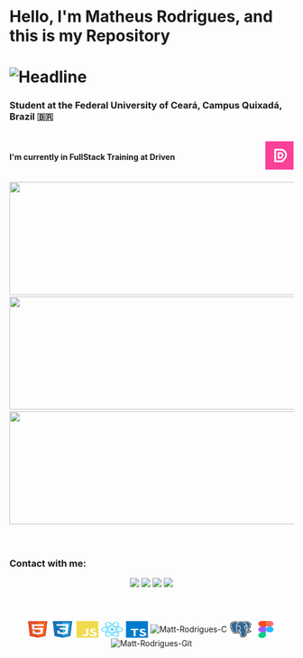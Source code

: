 <h1 align-text="center">Hello, I'm Matheus Rodrigues, and this is my Repository <h1>

<div align-text=center>
  <img src="https://readme-typing-svg.herokuapp.com/?color=%2300ff48&size=32&center=true&vCenter=true&width=800&height=75&lines=Computer+Engineering+Student;FullStack+Developer" alt="Headline"/>
</div>

<h3> Student at the Federal University of Ceará, Campus Quixadá, Brazil 🇧🇷 </h3>

<br/>
<img src="./Icons/driven-logo.png" align="right" width="50">
<h4>I'm currently in FullStack Training at Driven</h4>

<br/>

<div display="flex" flex-direction="column" gap="10px">
    <img height="200px" width="750rem" src="https://github-readme-stats.vercel.app/api?username=Matt-Rodrigues-EC&show_icons=true&theme=tokyonight&include_all_commits=true&count_private=true"/>
    <br/>
    <img height="200px" width="750rem" src="https://github-readme-stats.vercel.app/api/top-langs/?username=Matt-Rodrigues-EC&layout=compact&langs_count=7&theme=tokyonight&include_all_commits=true&count_private=true"/>
    <br/>
    <img height="200px" width="750rem" src="https://github-readme-streak-stats.herokuapp.com/?user=Matt-Rodrigues-EC&layout=compact&langs_count=7&theme=tokyonight" />
    <br/>
</div>
  
<br/>

  #
  <h3>Contact with me:</h3>
  
<div align="center">
    <a href="https://t.me/Skeeshiro" target="_blank"><img src="https://img.shields.io/badge/Telegram-2CA5E0?style=for-the-badge&logo=telegram&logoColor=white" target="_blank"></a>
    <a href="https://www.instagram.com/matt_rodrigues.ec/" target="_blank"><img src="https://img.shields.io/badge/-Instagram-%23E4405F?style=for-the-badge&logo=instagram&logoColor=white" target="_blank"></a>
    <a href="https://linkedin.com/in/matheus-rodrigues-ec/" target="_blank"><img src="https://img.shields.io/badge/-LinkedIn-%230077B5?style=for-the-badge&logo=linkedin&logoColor=white" target="_blank"></a>
    <a href = "mailto:ec.mattrodrigues@gmail.com"><img src="https://img.shields.io/badge/-Gmail-%23333?style=for-the-badge&logo=gmail&logoColor=white" target="_blank"></a>
  </div>

  #
  <div style="display: inline_block" align="center" gap="10px"><br>
  <img align="center" alt="Matt-Rodrigues-HTML" height="30" width="40" src="https://raw.githubusercontent.com/devicons/devicon/master/icons/html5/html5-original.svg">
  <img align="center" alt="Matt-Rodrigues-CSS" height="30" width="40" src="https://raw.githubusercontent.com/devicons/devicon/master/icons/css3/css3-original.svg">
  <img align="center" alt="Matt-Rodrigues-JS" height="30" width="40" src="https://raw.githubusercontent.com/devicons/devicon/master/icons/javascript/javascript-plain.svg">
  <img align="center" alt="Matt-Rodrigues-React" height="30" width="40" src="https://raw.githubusercontent.com/devicons/devicon/master/icons/react/react-original.svg">
  <img align="center" alt="Matt-Rodrigues-TS" height="30" width="40" src="https://raw.githubusercontent.com/devicons/devicon/master/icons/typescript/typescript-plain.svg">
  <img align="center" alt="Matt-Rodrigues-C" height="30" width="40" src="https://cdn.jsdelivr.net/gh/devicons/devicon/icons/c/c-original.svg" />
  <img align="center" alt="Matt-Rodrigues-PostgreSQL" height="30" width="40" src="https://github.com/devicons/devicon/blob/master/icons/postgresql/postgresql-original.svg" />
  <img align="center" alt="Matt-Rodrigues-Figma" height="30" width="40" src="https://github.com/devicons/devicon/blob/master/icons/figma/figma-original.svg" />
  <img align="center" alt="Matt-Rodrigues-Git" height="30" width="40" src="https://cdn.jsdelivr.net/gh/devicons/devicon/icons/git/git-original.svg" />
</div>